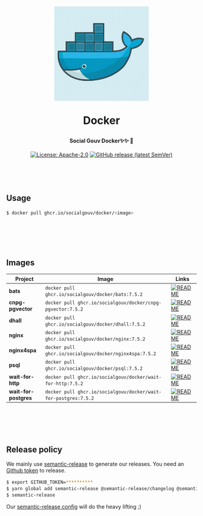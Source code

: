 <h1 align="center">
  <img src="https://github.com/SocialGouv/docker/raw/master/.github/docker.gif" width="250"/>
  <p align="center">Docker</p>
  <p align="center" style="font-size: 0.5em">Social Gouv Docker✨✨ 🐋</p>
</h1>

<p align="center">
  <a href="https://opensource.org/licenses/Apache-2.0"><img src="https://img.shields.io/badge/License-Apache--2.0-yellow.svg" alt="License: Apache-2.0"></a>
  <a href="https://github.com/SocialGouv/docker/releases "><img alt="GitHub release (latest SemVer)" src="https://img.shields.io/github/v/release/SocialGouv/docker?sort=semver"></a>
</p>

<br>
<br>
<br>

## Usage

```sh
$ docker pull ghcr.io/socialgouv/docker/<image>
```

<br>
<br>
<br>
<br>

## Images

| Project               | Image                                                           | Links                                                                                      |
| --------------------- | --------------------------------------------------------------- | ------------------------------------------------------------------------------------------ |
| **bats**              | `docker pull ghcr.io/socialgouv/docker/bats:7.5.2`              | [![README](https://img.shields.io/badge/README--green.svg)](./bats/README.md)              |
| **cnpg-pgvector**     | `docker pull ghcr.io/socialgouv/docker/cnpg-pgvector:7.5.2`     | [![README](https://img.shields.io/badge/README--green.svg)](./cnpg-pgvector/README.md)     |
| **dhall**             | `docker pull ghcr.io/socialgouv/docker/dhall:7.5.2`             | [![README](https://img.shields.io/badge/README--green.svg)](./dhall/README.md)             |
| **nginx**             | `docker pull ghcr.io/socialgouv/docker/nginx:7.5.2`             | [![README](https://img.shields.io/badge/README--green.svg)](./nginx/README.md)             |
| **nginx4spa**         | `docker pull ghcr.io/socialgouv/docker/nginx4spa:7.5.2`         | [![README](https://img.shields.io/badge/README--green.svg)](./nginx4spa/README.md)         |
| **psql**              | `docker pull ghcr.io/socialgouv/docker/psql:7.5.2`              | [![README](https://img.shields.io/badge/README--green.svg)](./psql/README.md)              |
| **wait-for-http**     | `docker pull ghcr.io/socialgouv/docker/wait-for-http:7.5.2`     | [![README](https://img.shields.io/badge/README--green.svg)](./wait-for-http/README.md)     |
| **wait-for-postgres** | `docker pull ghcr.io/socialgouv/docker/wait-for-postgres:7.5.2` | [![README](https://img.shields.io/badge/README--green.svg)](./wait-for-postgres/README.md) |

<br>
<br>
<br>
<br>

## Release policy

We mainly use [semantic-release](https://github.com/semantic-release/semantic-release) to generate our releases.
You need an [Github token](https://github.com/settings/tokens/new) to release.

```sh
$ export GITHUB_TOKEN=**********
$ yarn global add semantic-release @semantic-release/changelog @semantic-release/git
$ semantic-release
```

Our [semantic-release config](./.releaserc.yml) will do the heavy lifting ;)
